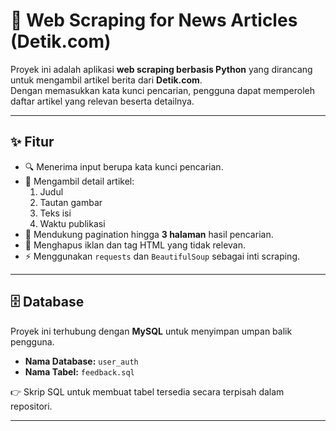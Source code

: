 # 📰 Web Scraping for News Articles (Detik.com)

Proyek ini adalah aplikasi **web scraping berbasis Python** yang dirancang untuk mengambil artikel berita dari **Detik.com**.  
Dengan memasukkan kata kunci pencarian, pengguna dapat memperoleh daftar artikel yang relevan beserta detailnya.

---

## ✨ Fitur

- 🔍 Menerima input berupa kata kunci pencarian.
- 📑 Mengambil detail artikel:
  1. Judul  
  2. Tautan gambar  
  3. Teks isi  
  4. Waktu publikasi
- 📄 Mendukung pagination hingga **3 halaman** hasil pencarian.
- 🧹 Menghapus iklan dan tag HTML yang tidak relevan.
- ⚡ Menggunakan `requests` dan `BeautifulSoup` sebagai inti scraping.

---

## 🗄️ Database

Proyek ini terhubung dengan **MySQL** untuk menyimpan umpan balik pengguna.

- **Nama Database:** `user_auth`  
- **Nama Tabel:** `feedback.sql`

👉 Skrip SQL untuk membuat tabel tersedia secara terpisah dalam repositori.

---
